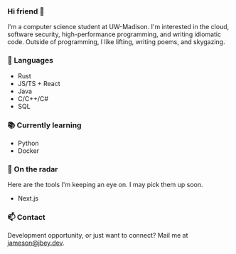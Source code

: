 ### Hi friend 👋

I'm a computer science student at UW-Madison. I'm interested in the cloud, software security, high-performance programming, and writing idiomatic code.
Outside of programming, I like lifting, writing poems, and skygazing.

### 💬 Languages
- Rust
- JS/TS + React
- Java
- C/C++/C#
- SQL

### 📚 Currently learning
- Python
- Docker

### 🔭 On the radar
Here are the tools I'm keeping an eye on. I may pick them up soon.
- Next.js

### 📫 Contact
Development opportunity, or just want to connect? Mail me at jameson@jbey.dev.
